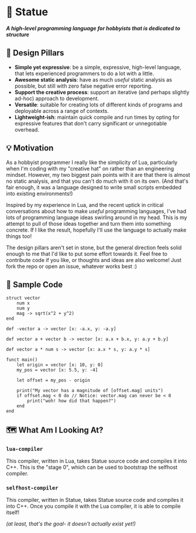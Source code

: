 # 🧱 Statue

**_A high-level programming language for hobbyists that is dedicated to structure_**

## 📜 Design Pillars

-   **Simple yet expressive**: be a simple, expressive, high-level language, that lets experienced programmers to do a lot with a little.
-   **Awesome static analysis**: have as much _useful_ static analysis as possible, but still with zero false negative error reporting.
-   **Support the creative process**: support an iterative (and perhaps slightly ad-hoc) approach to development.
-   **Versatile**: suitable for creating lots of different kinds of programs and deployable across a range of contexts.
-   **Lightweight-ish**: maintain quick compile and run times by opting for expressive features that don't carry significant or unnegotiable overhead.

## 💡 Motivation

As a hobbyist programmer I really like the simplicity of Lua, particularly when I'm coding with my "creative hat” on rather than an engineering mindset. However, my two biggest pain points with it are that there is almost no static analysis, and that you can't do much with it on its own. (And that's fair enough, it was a language designed to write small scripts embedded into existing environments!)

Inspired by my experience in Lua, and the recent uptick in critical conversations about how to make _useful_ programming languages, I've had lots of programming language ideas swirling around in my head. This is my attempt to pull of those ideas together and turn them into something concrete. If I like the result, hopefully I'll use the language to actually make things too!

The design pillars aren't set in stone, but the general direction feels solid enough to me that I'd like to put some effort towards it. Feel free to contribute code if you like, or thoughts and ideas are also welcome! Just fork the repo or open an issue, whatever works best :)

## 💾 Sample Code

```statue
struct vector
    num x
    num y
    mag -> sqrt(x^2 + y^2)
end

def -vector a -> vector [x: -a.x, y: -a.y]

def vector a + vector b -> vector [x: a.x + b.x, y: a.y + b.y]

def vector a * num s -> vector [x: a.x * s, y: a.y * s]

funct main()
    let origin = vector [x: 10, y: 0]
    my_pos = vector [x: 5.5, y: -4]

    let offset = my_pos - origin

    print("My vector has a magnitude of [offset.mag] units")
    if offset.mag < 0 do // Notice: vector.mag can never be < 0
        print("woh! how did that happen?")
    end
end
```

## 🗺️ What Am I Looking At?

### `lua-compiler`

This compiler, written in Lua, takes Statue source code and compiles it into C++. This is the "stage 0", which can be used to bootstrap the selfhost compiler.

### `selfhost-compiler`

This compiler, written in Statue, takes Statue source code and compiles it into C++. Once you compile it with the Lua compiler, it is able to compile itself!

_(at least, that's the goal- it doesn't actually exist yet!)_
